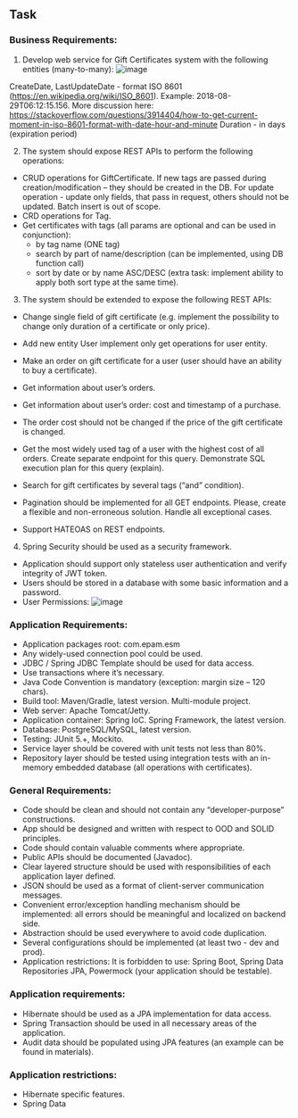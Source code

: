 ## Task

### Business Requirements:
1. Develop web service for Gift Certificates system with the following entities (many-to-many):
![image](https://github.com/laziz511/EPAM-Spring-Task/assets/110926594/8a2ff957-c459-443d-8c17-7c6157f1c3bd)

CreateDate, LastUpdateDate - format ISO 8601 (https://en.wikipedia.org/wiki/ISO_8601). Example: 2018-08-29T06:12:15.156. More discussion here: https://stackoverflow.com/questions/3914404/how-to-get-current-moment-in-iso-8601-format-with-date-hour-and-minute
Duration - in days (expiration period)



2. The system should expose REST APIs to perform the following operations:
- CRUD operations for GiftCertificate. If new tags are passed during creation/modification – they should be created in the DB. For update operation - update only fields, that pass in request, others should not be updated. Batch insert is out of scope.
- CRD operations for Tag.
- Get certificates with tags (all params are optional and can be used in conjunction):
    - by tag name (ONE tag)
    - search by part of name/description (can be implemented, using DB function call)
    - sort by date or by name ASC/DESC (extra task: implement ability to apply both sort type at the same time).

3. The system should be extended to expose the following REST APIs:
- Change single field of gift certificate (e.g. implement the possibility to change only duration of a certificate or only price).
- Add new entity User implement only get operations for user entity.

- Make an order on gift certificate for a user (user should have an ability to buy a certificate).
- Get information about user’s orders.
- Get information about user’s order: cost and timestamp of a purchase.
- The order cost should not be changed if the price of the gift certificate is changed.

- Get the most widely used tag of a user with the highest cost of all orders. Create separate endpoint for this query. Demonstrate SQL execution plan for this query (explain).

- Search for gift certificates by several tags (“and” condition).
- Pagination should be implemented for all GET endpoints. Please, create a flexible and non-erroneous solution. Handle all exceptional cases.
- Support HATEOAS on REST endpoints.

4. Spring Security should be used as a security framework.
- Application should support only stateless user authentication and verify integrity of JWT token.
- Users should be stored in a database with some basic information and a password.
- User Permissions:
![image](https://github.com/laziz511/EPAM-Spring-Task/assets/110926594/a697bdd9-f0c7-4fab-90b7-8a062684d9a9)


### Application Requirements:
- Application packages root: com.epam.esm
- Any widely-used connection pool could be used.
- JDBC / Spring JDBC Template should be used for data access.
- Use transactions where it’s necessary.
- Java Code Convention is mandatory (exception: margin size – 120 chars).
- Build tool: Maven/Gradle, latest version. Multi-module project.
- Web server: Apache Tomcat/Jetty.
- Application container: Spring IoC. Spring Framework, the latest version.
- Database: PostgreSQL/MySQL, latest version.
- Testing: JUnit 5.+, Mockito.
- Service layer should be covered with unit tests not less than 80%.
- Repository layer should be tested using integration tests with an in-memory embedded database (all operations with certificates).


### General Requirements:
- Code should be clean and should not contain any “developer-purpose” constructions.
- App should be designed and written with respect to OOD and SOLID principles.
- Code should contain valuable comments where appropriate.
- Public APIs should be documented (Javadoc).
- Clear layered structure should be used with responsibilities of each application layer defined.
- JSON should be used as a format of client-server communication messages.
- Convenient error/exception handling mechanism should be implemented: all errors should be meaningful and localized on backend side. 
- Abstraction should be used everywhere to avoid code duplication.
- Several configurations should be implemented (at least two - dev and prod).
- Application restrictions: It is forbidden to use: Spring Boot, Spring Data Repositories JPA, Powermock (your application should be testable).

### Application requirements:
- Hibernate should be used as a JPA implementation for data access.
- Spring Transaction should be used in all necessary areas of the application.
- Audit data should be populated using JPA features (an example can be found in materials).

### Application restrictions:
- Hibernate specific features.
- Spring Data




